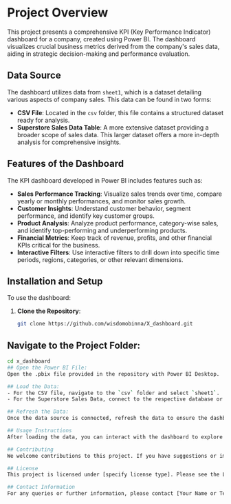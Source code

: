 # Project Overview
This project presents a comprehensive KPI (Key Performance Indicator) dashboard for a company, created using Power BI. The dashboard visualizes crucial business metrics derived from the company's sales data, aiding in strategic decision-making and performance evaluation.

## Data Source
The dashboard utilizes data from `sheet1`, which is a dataset detailing various aspects of company sales. This data can be found in two forms:

- **CSV File**: Located in the `csv` folder, this file contains a structured dataset ready for analysis.
- **Superstore Sales Data Table**: A more extensive dataset providing a broader scope of sales data. This larger dataset offers a more in-depth analysis for comprehensive insights.

## Features of the Dashboard
The KPI dashboard developed in Power BI includes features such as:

- **Sales Performance Tracking**: Visualize sales trends over time, compare yearly or monthly performances, and monitor sales growth.
- **Customer Insights**: Understand customer behavior, segment performance, and identify key customer groups.
- **Product Analysis**: Analyze product performance, category-wise sales, and identify top-performing and underperforming products.
- **Financial Metrics**: Keep track of revenue, profits, and other financial KPIs critical for the business.
- **Interactive Filters**: Use interactive filters to drill down into specific time periods, regions, categories, or other relevant dimensions.

## Installation and Setup
To use the dashboard:

1. **Clone the Repository**:
   ```bash
   git clone https://github.com/wisdomobinna/X_dashboard.git
## Navigate to the Project Folder:
```bash
cd x_dashboard
## Open the Power BI File:
Open the .pbix file provided in the repository with Power BI Desktop.

## Load the Data:
- For the CSV file, navigate to the `csv` folder and select `sheet1`.
- For the Superstore Sales Data, connect to the respective database or data source where this larger dataset is hosted.

## Refresh the Data:
Once the data source is connected, refresh the data to ensure the dashboard displays the latest information.

## Usage Instructions
After loading the data, you can interact with the dashboard to explore various KPIs. Use the available filters and slicers to segment the data according to your analysis needs. Hover over different elements in the dashboard for detailed insights.

## Contributing
We welcome contributions to this project. If you have suggestions or improvements, please open an issue or submit a pull request.

## License
This project is licensed under [specify license type]. Please see the LICENSE file for more details.

## Contact Information
For any queries or further information, please contact [Your Name or Team Contact Information].

